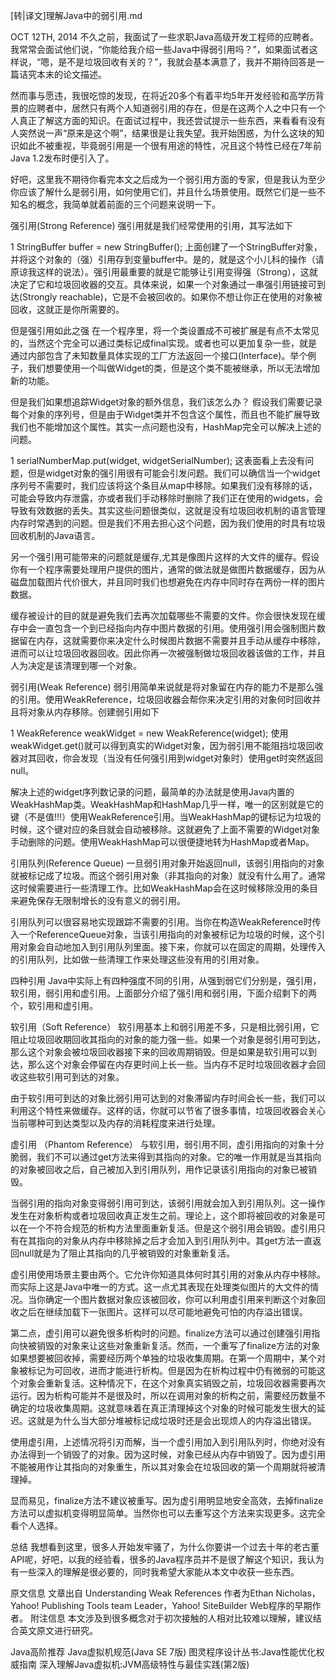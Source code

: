[转|译文]理解Java中的弱引用.md

OCT 12TH, 2014
不久之前，我面试了一些求职Java高级开发工程师的应聘者。我常常会面试他们说，“你能给我介绍一些Java中得弱引用吗？”，如果面试者这样说，“嗯，是不是垃圾回收有关的？”，我就会基本满意了，我并不期待回答是一篇诘究本末的论文描述。

然而事与愿违，我很吃惊的发现，在将近20多个有着平均5年开发经验和高学历背景的应聘者中，居然只有两个人知道弱引用的存在，但是在这两个人之中只有一个人真正了解这方面的知识。在面试过程中，我还尝试提示一些东西，来看看有没有人突然说一声“原来是这个啊”，结果很是让我失望。我开始困惑，为什么这块的知识如此不被重视，毕竟弱引用是一个很有用途的特性，况且这个特性已经在7年前 Java 1.2发布时便引入了。

好吧，这里我不期待你看完本文之后成为一个弱引用方面的专家，但是我认为至少你应该了解什么是弱引用，如何使用它们，并且什么场景使用。既然它们是一些不知名的概念，我简单就着前面的三个问题来说明一下。

强引用(Strong Reference)
强引用就是我们经常使用的引用，其写法如下

1
StringBuffer buffer = new StringBuffer();
上面创建了一个StringBuffer对象，并将这个对象的（强）引用存到变量buffer中。是的，就是这个小儿科的操作（请原谅我这样的说法）。强引用最重要的就是它能够让引用变得强（Strong），这就决定了它和垃圾回收器的交互。具体来说，如果一个对象通过一串强引用链接可到达(Strongly reachable)，它是不会被回收的。如果你不想让你正在使用的对象被回收，这就正是你所需要的。

但是强引用如此之强
在一个程序里，将一个类设置成不可被扩展是有点不太常见的，当然这个完全可以通过类标记成final实现。或者也可以更加复杂一些，就是通过内部包含了未知数量具体实现的工厂方法返回一个接口(Interface)。举个例子，我们想要使用一个叫做Widget的类，但是这个类不能被继承，所以无法增加新的功能。

但是我们如果想追踪Widget对象的额外信息，我们该怎么办？ 假设我们需要记录每个对象的序列号，但是由于Widget类并不包含这个属性，而且也不能扩展导致我们也不能增加这个属性。其实一点问题也没有，HashMap完全可以解决上述的问题。

1
serialNumberMap.put(widget, widgetSerialNumber);
这表面看上去没有问题，但是widget对象的强引用很有可能会引发问题。我们可以确信当一个widget序列号不需要时，我们应该将这个条目从map中移除。如果我们没有移除的话，可能会导致内存泄露，亦或者我们手动移除时删除了我们正在使用的widgets，会导致有效数据的丢失。其实这些问题很类似，这就是没有垃圾回收机制的语言管理内存时常遇到的问题。但是我们不用去担心这个问题，因为我们使用的时具有垃圾回收机制的Java语言。

另一个强引用可能带来的问题就是缓存,尤其是像图片这样的大文件的缓存。假设你有一个程序需要处理用户提供的图片，通常的做法就是做图片数据缓存，因为从磁盘加载图片代价很大，并且同时我们也想避免在内存中同时存在两份一样的图片数据。

缓存被设计的目的就是避免我们去再次加载哪些不需要的文件。你会很快发现在缓存中会一直包含一个到已经指向内存中图片数据的引用。使用强引用会强制图片数据留在内存，这就需要你来决定什么时候图片数据不需要并且手动从缓存中移除，进而可以让垃圾回收器回收。因此你再一次被强制做垃圾回收器该做的工作，并且人为决定是该清理到哪一个对象。

弱引用(Weak Reference)
弱引用简单来说就是将对象留在内存的能力不是那么强的引用。使用WeakReference，垃圾回收器会帮你来决定引用的对象何时回收并且将对象从内存移除。创建弱引用如下

1
WeakReference<Widget> weakWidget = new WeakReference<Widget>(widget);
使用weakWidget.get()就可以得到真实的Widget对象，因为弱引用不能阻挡垃圾回收器对其回收，你会发现（当没有任何强引用到widget对象时）使用get时突然返回null。

解决上述的widget序列数记录的问题，最简单的办法就是使用Java内置的WeakHashMap类。WeakHashMap和HashMap几乎一样，唯一的区别就是它的键（不是值!!!）使用WeakReference引用。当WeakHashMap的键标记为垃圾的时候，这个键对应的条目就会自动被移除。这就避免了上面不需要的Widget对象手动删除的问题。使用WeakHashMap可以很便捷地转为HashMap或者Map。

引用队列(Reference Queue)
一旦弱引用对象开始返回null，该弱引用指向的对象就被标记成了垃圾。而这个弱引用对象（非其指向的对象）就没有什么用了。通常这时候需要进行一些清理工作。比如WeakHashMap会在这时候移除没用的条目来避免保存无限制增长的没有意义的弱引用。

引用队列可以很容易地实现跟踪不需要的引用。当你在构造WeakReference时传入一个ReferenceQueue对象，当该引用指向的对象被标记为垃圾的时候，这个引用对象会自动地加入到引用队列里面。接下来，你就可以在固定的周期，处理传入的引用队列，比如做一些清理工作来处理这些没有用的引用对象。

四种引用
Java中实际上有四种强度不同的引用，从强到弱它们分别是，强引用，软引用，弱引用和虚引用。上面部分介绍了强引用和弱引用，下面介绍剩下的两个，软引用和虚引用。

软引用（Soft Reference）
软引用基本上和弱引用差不多，只是相比弱引用，它阻止垃圾回收期回收其指向的对象的能力强一些。如果一个对象是弱引用可到达，那么这个对象会被垃圾回收器接下来的回收周期销毁。但是如果是软引用可以到达，那么这个对象会停留在内存更时间上长一些。当内存不足时垃圾回收器才会回收这些软引用可到达的对象。

由于软引用可到达的对象比弱引用可达到的对象滞留内存时间会长一些，我们可以利用这个特性来做缓存。这样的话，你就可以节省了很多事情，垃圾回收器会关心当前哪种可到达类型以及内存的消耗程度来进行处理。

虚引用 （Phantom Reference）
与软引用，弱引用不同，虚引用指向的对象十分脆弱，我们不可以通过get方法来得到其指向的对象。它的唯一作用就是当其指向的对象被回收之后，自己被加入到引用队列，用作记录该引用指向的对象已被销毁。

当弱引用的指向对象变得弱引用可到达，该弱引用就会加入到引用队列。这一操作发生在对象析构或者垃圾回收真正发生之前。理论上，这个即将被回收的对象是可以在一个不符合规范的析构方法里面重新复活。但是这个弱引用会销毁。虚引用只有在其指向的对象从内存中移除掉之后才会加入到引用队列中。其get方法一直返回null就是为了阻止其指向的几乎被销毁的对象重新复活。

虚引用使用场景主要由两个。它允许你知道具体何时其引用的对象从内存中移除。而实际上这是Java中唯一的方式。这一点尤其表现在处理类似图片的大文件的情况。当你确定一个图片数据对象应该被回收，你可以利用虚引用来判断这个对象回收之后在继续加载下一张图片。这样可以尽可能地避免可怕的内存溢出错误。

第二点，虚引用可以避免很多析构时的问题。finalize方法可以通过创建强引用指向快被销毁的对象来让这些对象重新复活。然而，一个重写了finalize方法的对象如果想要被回收掉，需要经历两个单独的垃圾收集周期。在第一个周期中，某个对象被标记为可回收，进而才能进行析构。但是因为在析构过程中仍有微弱的可能这个对象会重新复活。这种情况下，在这个对象真实销毁之前，垃圾回收器需要再次运行。因为析构可能并不是很及时，所以在调用对象的析构之前，需要经历数量不确定的垃圾收集周期。这就意味着在真正清理掉这个对象的时候可能发生很大的延迟。这就是为什么当大部分堆被标记成垃圾时还是会出现烦人的内存溢出错误。

使用虚引用，上述情况将引刃而解，当一个虚引用加入到引用队列时，你绝对没有办法得到一个销毁了的对象。因为这时候，对象已经从内存中销毁了。因为虚引用不能被用作让其指向的对象重生，所以其对象会在垃圾回收的第一个周期就将被清理掉。

显而易见，finalize方法不建议被重写。因为虚引用明显地安全高效，去掉finalize方法可以虚拟机变得明显简单。当然你也可以去重写这个方法来实现更多。这完全看个人选择。

总结
我想看到这里，很多人开始发牢骚了，为什么你要讲一个过去十年的老古董API呢，好吧，以我的经验看，很多的Java程序员并不是很了解这个知识，我认为有一些深入的理解是很必要的，同时我希望大家能从本文中收获一些东西。

原文信息
文章出自 Understanding Weak References
作者为Ethan Nicholas，Yahoo! Publishing Tools team Leader，Yahoo! SiteBuilder Web程序的早期作者。
附注信息
本文涉及到很多概念对于初次接触的人相对比较难以理解，建议结合英文原文进行研究。

Java高阶推荐
Java虚拟机规范(Java SE 7版)
图灵程序设计丛书:Java性能优化权威指南
深入理解Java虚拟机:JVM高级特性与最佳实践(第2版)
